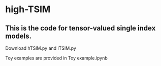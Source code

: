 # high-TSIM
## This is the code for tensor-valued single index models. 

Download hTSIM.py and lTSIM.py

Toy examples are provided in Toy example.ipynb
